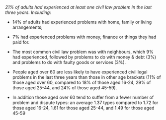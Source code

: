 *21% of adults had experienced at least one civil law problem in the last three years. Including:*
* 14% of adults had experienced problems with home, family or living arrangements;
* 7% had experienced problems with money, finance or things they had paid for.

* The most common civil law problem was with neighbours, which 9% had experienced, followed by problems to do with money & debt (3%) and problems to do with faulty goods or services (3%).
* People aged over 60 are less likely to have experienced civil legal problems in the last three years than those in other age brackets (11% of those aged over 60, compared to 18% of those aged 16-24, 29% of those aged 25-44, and 24% of those aged 45-59).
* In addition those aged over 60 tend to suffer from a fewer number of problem and dispute types: an average 1.37 types compared to 1.72 for those aged 16-24, 1.61 for those aged 25-44, and 1.49 for those aged 45-59
